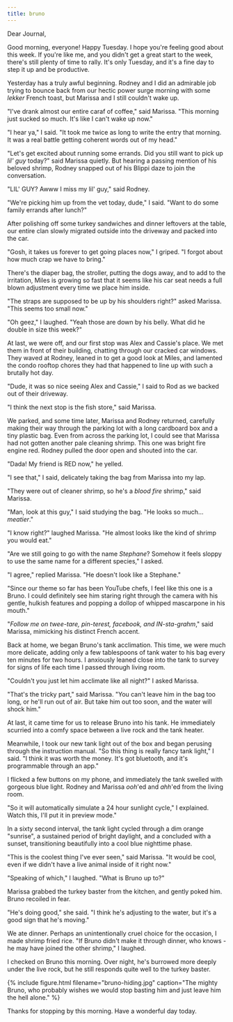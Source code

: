 ```yaml
---
title: bruno
---
```


Dear Journal,

Good morning, everyone!  Happy Tuesday.  I hope you're feeling good
about this week.  If you're like me, and you didn't get a great start
to the week, there's still plenty of time to rally.  It's only
Tuesday, and it's a fine day to step it up and be productive.

Yesterday has a truly awful beginning.  Rodney and I did an admirable
job trying to bounce back from our hectic power surge morning with
some _lekker_ French toast, but Marissa and I still couldn't wake up.

"I've drank almost our entire caraf of coffee," said Marissa.  "This
morning just sucked so much.  It's like I can't wake up now."

"I hear ya," I said.  "It took me twice as long to write the entry
that morning.  It was a real battle getting coherent words out of my
head."

"Let's get excited about running some errands.  Did you still want to
pick up _lil' guy_ today?" said Marissa quietly.  But hearing a
passing mention of his beloved shrimp, Rodney snapped out of his
Blippi daze to join the conversation.

"LIL' GUY?  Awww I miss my lil' guy," said Rodney.

"We're picking him up from the vet today, dude," I said.  "Want to do
some family errands after lunch?"

After polishing off some turkey sandwiches and dinner leftovers at the
table, our entire clan slowly migrated outside into the driveway and
packed into the car.

"Gosh, it takes us forever to get going places now," I griped.  "I
forgot about how much crap we have to bring."

There's the diaper bag, the stroller, putting the dogs away, and to
add to the irritation, Miles is growing so fast that it seems like his
car seat needs a full blown adjustment every time we place him inside.

"The straps are supposed to be up by his shoulders right?" asked
Marissa.  "This seems too small now."

"Oh geez," I laughed.  "Yeah those are down by his belly.  What did he
double in size this week?"

At last, we were off, and our first stop was Alex and Cassie's place.
We met them in front of their building, chatting through our cracked
car windows.  They waved at Rodney, leaned in to get a good look at
Miles, and lamented the condo rooftop chores they had that happened to
line up with such a brutally hot day.

"Dude, it was so nice seeing Alex and Cassie," I said to Rod as we
backed out of their driveway.

"I think the next stop is the fish store," said Marissa.

We parked, and some time later, Marissa and Rodney returned, carefully
making their way through the parking lot with a long cardboard box and
a tiny plastic bag.  Even from across the parking lot, I could see
that Marissa had not gotten another pale cleaning shrimp.  This one
was bright fire engine red.  Rodney pulled the door open and shouted
into the car.

"Dada!  My friend is RED now," he yelled.

"I see that," I said, delicately taking the bag from Marissa into my
lap.

"They were out of cleaner shrimp, so he's a _blood fire_ shrimp," said
Marissa.

"Man, look at this guy," I said studying the bag.  "He looks so
much... _meatier_."

"I know right?" laughed Marissa.  "He almost looks like the kind of
shrimp you would eat."

"Are we still going to go with the name _Stephane_?  Somehow it feels
sloppy to use the same name for a different species," I asked.

"I agree," replied Marissa.  "He doesn't look like a Stephane."

"Since our theme so far has been YouTube chefs, I feel like this one
is a Bruno.  I could definitely see him staring right through the
camera with his gentle, hulkish features and popping a dollop of
whipped mascarpone in his mouth."

"_Follow me on twee-tare, pin-terest, facebook, and IN-sta-grahm_,"
said Marissa, mimicking his distinct French accent.

Back at home, we began Bruno's tank acclimation.  This time, we were
much more delicate, adding only a few tablespoons of tank water to his
bag every ten minutes for two hours.  I anxiously leaned close into
the tank to survey for signs of life each time I passed through living
room.

"Couldn't you just let him acclimate like all night?" I asked Marissa.

"That's the tricky part," said Marissa.  "You can't leave him in the
bag too long, or he'll run out of air.  But take him out too soon, and
the water will shock him."

At last, it came time for us to release Bruno into his tank.  He
immediately scurried into a comfy space between a live rock and the
tank heater.

Meanwhile, I took our new tank light out of the box and began perusing
through the instruction manual.  "So this thing is really fancy tank
light," I said.  "I think it was worth the money.  It's got bluetooth,
and it's programmable through an app."

I flicked a few buttons on my phone, and immediately the tank swelled
with gorgeous blue light.  Rodney and Marissa _ooh_'ed and _ahh_'ed
from the living room.

"So it will automatically simulate a 24 hour sunlight cycle," I
explained.  Watch this, I'll put it in preview mode."

In a sixty second interval, the tank light cycled through a dim orange
"sunrise", a sustained period of bright daylight, and a concluded with
a sunset, transitioning beautifully into a cool blue nighttime phase.

"This is the coolest thing I've ever seen," said Marissa.  "It would
be cool, even if we didn't have a live animal inside of it right now."

"Speaking of which," I laughed.  "What is Bruno up to?"

Marissa grabbed the turkey baster from the kitchen, and gently poked
him.  Bruno recoiled in fear.

"He's doing good," she said.  "I think he's adjusting to the water,
but it's a good sign that he's moving."

We ate dinner.  Perhaps an unintentionally cruel choice for the
occasion, I made shrimp fried rice.  "If Bruno didn't make it through
dinner, who knows - he may have joined the other shrimp," I laughed.

I checked on Bruno this morning.  Over night, he's burrowed more
deeply under the live rock, but he still responds quite well to the
turkey baster.

{% include figure.html filename="bruno-hiding.jpg"
caption="The mighty Bruno, who probably wishes we would stop basting him and
just leave him the hell alone." %}

Thanks for stopping by this morning.  Have a wonderful day today.

[Bruno]: https://youtu.be/QqBWwqEZufw
